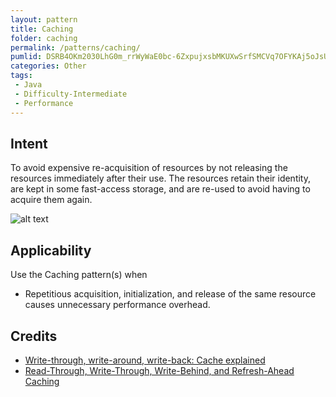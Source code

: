 ```yaml
---
layout: pattern
title: Caching
folder: caching
permalink: /patterns/caching/
pumlid: DSRB4OKm2030LhG0m_rrWyWaE0bc-6ZxpujxsbMKUXwSrfSMCVq7OFYKAj5oJsUZIuCr2bq3fEU3WGOdthWTx59rcnZ1fWu3_GqGKXEjm47VIzeeCqV_0m00
categories: Other
tags:
 - Java
 - Difficulty-Intermediate
 - Performance
---
```


## Intent
To avoid expensive re-acquisition of resources by not releasing
the resources immediately after their use. The resources retain their identity, are kept in some
fast-access storage, and are re-used to avoid having to acquire them again.

![alt text](./etc/caching.png "Caching")

## Applicability
Use the Caching pattern(s) when

* Repetitious acquisition, initialization, and release of the same resource causes unnecessary performance overhead.

## Credits

* [Write-through, write-around, write-back: Cache explained](http://www.computerweekly.com/feature/Write-through-write-around-write-back-Cache-explained)
* [Read-Through, Write-Through, Write-Behind, and Refresh-Ahead Caching](https://docs.oracle.com/cd/E15357_01/coh.360/e15723/cache_rtwtwbra.htm#COHDG5177)
